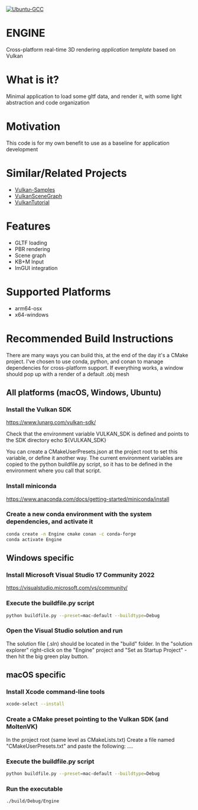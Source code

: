 [![Ubuntu-GCC](https://github.com/jaidonlybbert/ENGINE/actions/workflows/ubuntu-gcc.yml/badge.svg?branch=main)](https://github.com/jaidonlybbert/ENGINE/actions/workflows/ubuntu-gcc.yml)
# ENGINE
Cross-platform real-time 3D rendering *application template* based on Vulkan

# What is it?
Minimal application to load some gltf data, and render it, with some light abstraction and code organization

# Motivation
This code is for my own benefit to use as a baseline for application development

# Similar/Related Projects
* [Vulkan-Samples](https://github.com/KhronosGroup/Vulkan-Samples) 
* [VulkanSceneGraph](https://github.com/vsg-dev/VulkanSceneGraph) 
* [VulkanTutorial](https://github.com/Overv/VulkanTutorial) 

# Features
- GLTF loading
- PBR rendering
- Scene graph
- KB+M Input
- ImGUI integration

# Supported Platforms
- arm64-osx
- x64-windows

# Recommended Build Instructions
There are many ways you can build this, at the end of the day it's a CMake project. I've chosen to use conda, python, and conan to manage dependencies for cross-platform support.
If everything works, a window should pop up with a render of a default .obj mesh

## All platforms (macOS, Windows, Ubuntu)
### Install the Vulkan SDK
https://www.lunarg.com/vulkan-sdk/

Check that the environment variable VULKAN_SDK is defined and points to the SDK directory
echo ${VULKAN_SDK}

You can create a CMakeUserPresets.json at the project root to set this variable, or define it another way. The current environment variables are copied to the python buildfile.py script, so it has to be defined in the environment where you call that script.

### Install miniconda
https://www.anaconda.com/docs/getting-started/miniconda/install

### Create a new conda environment with the system dependencies, and activate it
```bash
conda create -n Engine cmake conan -c conda-forge
conda activate Engine
```

## Windows specific
### Install Microsoft Visual Studio 17 Community 2022
https://visualstudio.microsoft.com/vs/community/

### Execute the buildfile.py script
```bash
python buildfile.py --preset=mac-default --buildtype=Debug
```

### Open the Visual Studio solution and run
The solution file (.sln) should be located in the "build" folder. In the "solution explorer" right-click on the "Engine" project and "Set as Startup Project" - then hit the big green play button. 

## macOS specific
### Install Xcode command-line tools
```bash
xcode-select --install
```

### Create a CMake preset pointing to the Vulkan SDK (and MoltenVK)
In the project root (same level as CMakeLists.txt)
Create a file named "CMakeUserPresets.txt" and paste the following:
....

### Execute the buildfile.py script
```bash
python buildfile.py --preset=mac-default --buildtype=Debug
```

### Run the executable
```bash
./build/Debug/Engine
```
